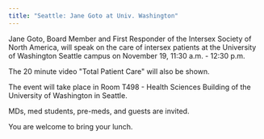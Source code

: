 ```yaml
---
title: "Seattle: Jane Goto at Univ. Washington"
---
```


Jane Goto, Board Member and First Responder of the Intersex Society of North America, will speak on the care of intersex patients at the University of Washington Seattle campus on November 19, 11:30 a.m. - 12:30 p.m.  
  
The 20 minute video "Total Patient Care" will also be shown.  
  
The event will take place in Room T498 - Health Sciences Building of the University of Washington in Seattle.  
  
MDs, med students, pre-meds, and guests are invited.  
  
You are welcome to bring your lunch.